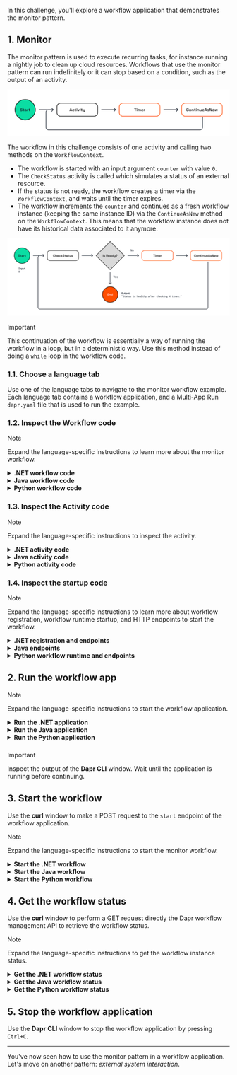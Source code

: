 In this challenge, you'll explore a workflow application that demonstrates the monitor pattern.

## 1. Monitor

The monitor pattern is used to execute recurring tasks, for instance running a nightly job to clean up cloud resources. Workflows that use the monitor pattern can run indefinitely or it can stop based on a condition, such as the output of an activity.

![Monitor](https://github.com/diagrid-labs/dapr-university-instruqt/blob/main/dapr-workflow/5-monitor/images/dapr-uni-wf-pattern-monitor-v1.png?raw=true)

The workflow in this challenge consists of one activity and calling two methods on the `WorkflowContext`.

- The workflow is started with an input argument `counter` with value `0`.
- The `CheckStatus` activity is called which simulates a status of an external resource.
- If the status is not ready, the workflow creates a timer via the `WorkflowContext`, and waits until the timer expires.
- The workflow increments the `counter` and continues as a fresh workflow instance (keeping the same instance ID) via the `ContinueAsNew` method on the `WorkflowContext`. This means that the workflow instance does not have its historical data associated to it anymore.

![Monitor Demo](https://github.com/diagrid-labs/dapr-university-instruqt/blob/main/dapr-workflow/5-monitor/images/dapr-uni-wf-monitor-demo-v1.png?raw=true)

> [!IMPORTANT]
> This continuation of the workflow is essentially a way of running the workflow in a loop, but in a deterministic way. Use this method instead of doing a `while` loop in the workflow code.

### 1.1. Choose a language tab

Use one of the language tabs to navigate to the monitor workflow example. Each language tab contains a workflow application, and a Multi-App Run `dapr.yaml` file that is used to run the example.

### 1.2. Inspect the Workflow code

> [!NOTE]
> Expand the language-specific instructions to learn more about the monitor workflow.

<details>
   <summary><b>.NET workflow code</b></summary>

Open the `MonitorWorkflow.cs` file located in the `Monitor` folder. This file contains the workflow code. The workflow input is an integer, `counter`, which is used to keep track of the number of times the workflow has been executed as a new instance.

Note how the workflow uses the `WorkflowContext` to create a timer and to continue the workflow as a fresh instance.

```csharp,nocopy
if (!status.IsReady)
{
   await context.CreateTimer(TimeSpan.FromSeconds(1));
   counter++;
   context.ContinueAsNew(counter);
}
```

</details>

<details>
   <summary><b>Java workflow code</b></summary>

Open the `MonitorWorkflow.java` file located in the `/src/main/java/io/dapr/springboot/examples/monitor` folder. This file contains the workflow code. The workflow input is an integer, `counter`, which is used to keep track of the number of times the workflow has been executed as a new instance.

Note how the workflow uses the `WorkflowContext` to create a timer and to continue the workflow as a fresh instance.

```java,nocopy
if(!status.isReady()){
   ctx.createTimer(Duration.ofSeconds(1)).await();
   counter++;
   ctx.continueAsNew(counter);
}
```

</details>

<details>
   <summary><b>Python workflow code</b></summary>

Open the `monitor_workflow.py` file located in the `monitor-pattern/monitor` folder. This file contains the workflow code. The workflow input is an integer, `counter`, which is used to keep track of the number of times the workflow has been executed as a new instance.

Note how the workflow uses the `DaprWorkflowContext` to create a timer and to continue the workflow as a fresh instance.

```python,nocopy
if not status.is_ready:
   yield ctx.create_timer(fire_at=timedelta(seconds=2))
   yield ctx.continue_as_new(counter + 1)
```

</details>

### 1.3. Inspect the Activity code

> [!NOTE]
> Expand the language-specific instructions to inspect the activity.

<details>
   <summary><b>.NET activity code</b></summary>

The workflow uses only one activity, `CheckStatus`, and is located in the `Monitor/Activities` folder. It uses a random number generator to simulate the status of a fictional external resource.

</details>

<details>
   <summary><b>Java activity code</b></summary>

The workflow uses only one activity, `CheckStatusActivity`, and is located in the `/src/main/java/io/dapr/springboot/examples/monitor` folder. It uses a random number generator to simulate the status of a fictional external resource.

</details>

<details>
   <summary><b>Python activity code</b></summary>

The workflow uses only one activity, `check_status`, and is located in the `monitor_workflow.py` file below the workflow definition. It uses a random number generator to simulate the status of a fictional external resource.

</details>

### 1.4. Inspect the startup code

> [!NOTE]
> Expand the language-specific instructions to learn more about workflow registration, workflow runtime startup, and HTTP endpoints to start the workflow.

<details>
   <summary><b>.NET registration and endpoints</b></summary>

Locate the `Program.cs` file in the `Monitor` folder. This file contains the code to register the workflow and activities using the `AddDaprWorkflow()` extension method.

This application also has a `start` HTTP POST endpoint that is used to start the workflow, and accepts an integer, `counter`, as the input.

</details>

<details>
   <summary><b>Java endpoints</b></summary>

Locate the `MonitorRestController.java` file in the `/src/main/java/io/dapr/springboot/examples` folder. This file contains two HTTP endpoints:

- A `start` HTTP POST endpoint that is used to schedule the workflow. This method accepts an integer as the input.
- A `output` HTTP GET endpoint that is used to check the status of the workflow.

</details>

<details>
   <summary><b>Python workflow runtime and endpoints</b></summary>

Locate the `app.py` file in the `monitor` folder. This file contains the code to start the workflow runtime and a `start` HTTP endpoint to start the workflow.The endpoint accepts an integer, `counter`, as the input.

</details>

## 2. Run the workflow app

> [!NOTE]
> Expand the language-specific instructions to start the workflow application.

<details>
   <summary><b>Run the .NET application</b></summary>

Use the **Dapr CLI** window to run the commands.

Navigate to the *csharp/monitor-pattern* folder:

```bash,run
cd csharp/monitor-pattern
```

Install the dependencies and build the project:

```bash,run
dotnet build Monitor
```

Run the application using the Dapr CLI:

```bash,run
dapr run -f .
```

</details>

<details>
   <summary><b>Run the Java application</b></summary>

Use the **Dapr CLI** window to run the commands.

Navigate to the *java/monitor-pattern* folder:

```bash,run
cd java/monitor-pattern
```

Build and run the application using Maven:

```bash,run
mvn spring-boot:test-run
```

</details>

<details>
   <summary><b>Run the Python application</b></summary>

Use the **Dapr CLI** window to run the commands.

Navigate to the *python/monitor-pattern/monitor* folder:

```bash,run
cd python/monitor-pattern/monitor
```

Create a virtual environment and activate it:

```bash,run
python3 -m venv venv
source venv/bin/activate
```

Install the dependencies:

```bash,run
pip3 install -r requirements.txt
```

Move one folder up and run the application using the Dapr CLI:

```bash,run
cd ..
dapr run -f .
```

</details>

###

> [!IMPORTANT]
> Inspect the output of the **Dapr CLI** window. Wait until the application is running before continuing.

## 3. Start the workflow

Use the **curl** window to make a POST request to the `start` endpoint of the workflow application.

> [!NOTE]
> Expand the language-specific instructions to start the monitor workflow.

<details>
   <summary><b>Start the .NET workflow</b></summary>

In the **curl** window, run the following command to start the workflow and capture the workflow instance ID:

```curl,run
INSTANCEID=$(curl -s --request POST \
  --url http://localhost:5257/start/0 \
  -i | grep -i "^location:" | sed 's/^location: *//i' | tr -d '\r\n')
```

In the **Dapr CLI** window you should see application logs with the incremented counter value:

```text,nocopy
== APP - monitor == CheckStatus: Received input: 0.
== APP - monitor == CheckStatus: Received input: 1.
== APP - monitor == CheckStatus: Received input: 2.
...
```

>[!NOTE]
> The exact number of log statements can vary based on the random number generator in the `CheckStatus` activity.

</details>

<details>
   <summary><b>Start the Java workflow</b></summary>

In the **curl** window, run the following command to start the workflow:

```curl,run
curl -i --request POST http://localhost:8080/start/0
```

The **Dapr CLI** window should contain these application log statements:

```text,nocopy
[monitor-pattern]  io.dapr.springboot.examples.monitor.CheckStatusActivity : Received input: 0
[monitor-pattern]  io.dapr.springboot.examples.monitor.CheckStatusActivity : Received input: 1
[monitor-pattern]  io.dapr.springboot.examples.monitor.CheckStatusActivity : Received input: 2
```

>[!NOTE]
> The exact number of log statements can vary based on the random number generator in the `CheckStatusActivity`.

</details>

<details>
   <summary><b>Start the Python workflow</b></summary>

In the **curl** window, run the following command to start the workflow and capture the workflow instance ID:

```curl,run
INSTANCEID=$(curl -s --request POST \
  --url http://localhost:5257/start/0 \
  -i | grep -o '"instance_id":"[^"]*"' \
   | sed 's/"instance_id":"//;s/"//g' \
   | tr -d '\r\n')
```

In the **Dapr CLI** window you should see application logs with the incremented counter value:

```text,nocopy
== APP - monitor == check_status: Received input: 0.
== APP - monitor == check_status: Received input: 1.
== APP - monitor == check_status: Received input: 2.
...
```

>[!NOTE]
> The exact number of log statements can vary based on the random number generator in the `check_status` activity.

</details>

## 4. Get the workflow status

Use the **curl** window to perform a GET request directly the Dapr workflow management API to retrieve the workflow status.

> [!NOTE]
> Expand the language-specific instructions to get the workflow instance status.

<details>
   <summary><b>Get the .NET workflow status</b></summary>

Use the **curl** window to make a GET request to get the status of a workflow instance:

```curl,run
curl --request GET --url http://localhost:3557/v1.0/workflows/dapr/$INSTANCEID
```

Where `$INSTANCEID` is the environment variable containing the workflow instance ID captured in the previous step.

Expected output:

```json,nocopy
{
   "instanceID":"<INSTANCE_ID>",
   "workflowName":"MonitorWorkflow",
   "createdAt":"2025-04-17T14:45:18.000956270Z",
   "lastUpdatedAt":"2025-04-17T14:45:18.012774986Z",
   "runtimeStatus":"COMPLETED",
   "properties":{
      "dapr.workflow.input":"7",
      "dapr.workflow.output":"\"Status is healthy after checking 7 times.\""
   }
}
```

> The actual number of the counter can vary based on the random number generator in the `CheckStatus` activity.

</details>

<details>
   <summary><b>Get the Java workflow status</b></summary>

Use the **curl** window to make a GET request to get the status of a workflow instance:

```curl,run
curl --request GET --url http://localhost:8080/output
```

Expected output:

```txt
"Status is healthy after checking 2 times."
```

> The actual number of the counter can vary based on the random number generator in the `CheckStatusActivity`.

</details>

<details>
   <summary><b>Get the Python workflow status</b></summary>

Use the **curl** window to make a GET request to get the status of a workflow instance:

```curl,run
curl --request GET --url http://localhost:3557/v1.0/workflows/dapr/$INSTANCEID
```

Where `$INSTANCEID` is the environment variable containing the workflow instance ID captured in the previous step.

Expected output:

```json,nocopy
{
   "instanceID":"<INSTANCE_ID>",
   "workflowName":"monitor_workflow",
   "createdAt":"2025-04-17T14:45:18.000956270Z",
   "lastUpdatedAt":"2025-04-17T14:45:18.012774986Z",
   "runtimeStatus":"COMPLETED",
   "properties":{
      "dapr.workflow.input":"7",
      "dapr.workflow.output":"\"Status is healthy after checking 7 times.\""
   }
}
```

> The actual number of the counter can vary based on the random number generator in the `check_status` activity.

</details>

## 5. Stop the workflow application

Use the **Dapr CLI** window to stop the workflow application by pressing `Ctrl+C`.

---

You've now seen how to use the monitor pattern in a workflow application. Let's move on another pattern: *external system interaction*.
